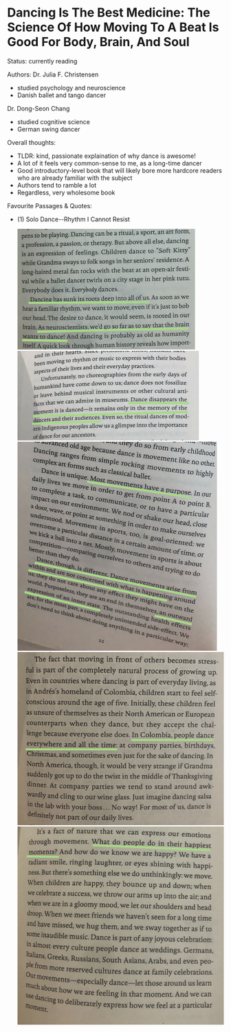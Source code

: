 # Dancing Is The Best Medicine: The Science Of How Moving To A Beat Is Good For Body, Brain, And Soul
Status: currently reading

Authors:
Dr. Julia F. Christensen
- studied psychology and neuroscience
- Danish ballet and tango dancer

Dr. Dong-Seon Chang
- studied cognitive science
- German swing dancer

Overall thoughts:
- TLDR: kind, passionate explaination of why dance is awesome!
- A lot of it feels very common-sense to me, as a long-time dancer
- Good introductory-level book that will likely bore more hardcore readers who are already familiar with the subject
- Authors tend to ramble a lot
- Regardless, very wholesome book

Favourite Passages & Quotes:
- (1) Solo Dance--Rhythm I Cannot Resist

  ![](passage_pics/Screenshot%202024-02-06%20at%203.48.56%20PM.png)
  ![](passage_pics/Screenshot%202024-02-06%20at%203.50.32%20PM.png)
  ![](passage_pics/Screenshot%202024-02-06%20at%203.52.34%20PM.png)
  ![](passage_pics/Screenshot%202024-02-06%20at%203.53.36%20PM.png)
  ![](passage_pics/Screenshot%202024-02-06%20at%203.55.55%20PM.png)
